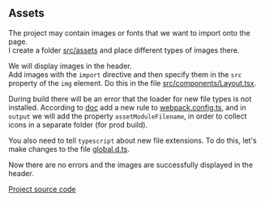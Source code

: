 ## Assets

The project may contain images or fonts that we want to import onto the page.  
I create a folder [src/assets](src/assets) and place different types of images there.

We will display images in the header.  
Add images with the `import` directive and then specify them in the `src` property of the `img` element.
Do this in the file [src/components/Layout.tsx](src/components/Layout.tsx).

During build there will be an error that the loader for new file types is not installed.
According to [doc](https://webpack.js.org/guides/asset-modules/)
add a new rule to [webpack.config.ts](webpack.config.ts),
and in `output` we will add the property `assetModuleFilename`,
in order to collect icons in a separate folder (for prod build).

You also need to tell `typescript` about new file extensions.
To do this, let's make changes to the file [global.d.ts](global.d.ts).

Now there are no errors and the images are successfully displayed in the header.

[Project source code](./)
